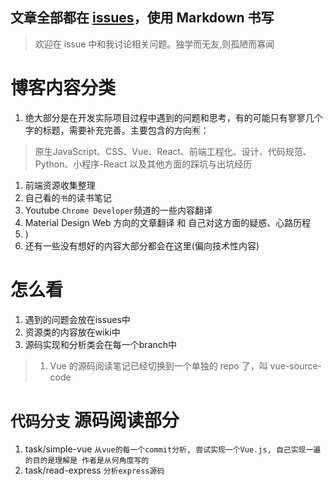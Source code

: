 ## 文章全部都在 [issues](https://github.com/ly525/blog/issues)，使用 Markdown 书写
> 欢迎在 issue 中和我讨论相关问题。独学而无友,则孤陋而寡闻

# 博客内容分类
1. 绝大部分是在开发实际项目过程中遇到的问题和思考，有的可能只有寥寥几个字的标题，需要补充完善。主要包含的方向🈶️：
> 原生JavaScript、CSS、Vue、React、前端工程化、设计、代码规范、Python、小程序-React 以及其他方面的踩坑与出坑经历
1. 前端资源收集整理
2. 自己看的`书`的读书笔记
3. Youtube `Chrome Developer`频道的一些内容翻译
4. Material Design Web 方向的文章翻译 和 自己对这方面的疑惑、心路历程
4. )
5. 还有一些没有想好的内容大部分都会在这里(偏向技术性内容)

# 怎么看
1. 遇到的问题会放在issues中
2. 资源类的内容放在wiki中
3. 源码实现和分析类会在每一个branch中
> 1. Vue 的源码阅读笔记已经切换到一个单独的 repo 了，叫 vue-source-code



# `代码分支` 源码阅读部分
1. task/simple-vue `从vue的每一个commit分析, 尝试实现一个Vue.js, 自己实现一遍的目的是理解是 作者是从何角度写的`
2. task/read-express `分析express源码`
